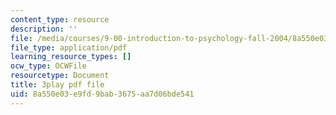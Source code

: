 ```yaml
---
content_type: resource
description: ''
file: /media/courses/9-00-introduction-to-psychology-fall-2004/8a550e03e9fd9bab3675aa7d06bde541_10506.pdf
file_type: application/pdf
learning_resource_types: []
ocw_type: OCWFile
resourcetype: Document
title: 3play pdf file
uid: 8a550e03-e9fd-9bab-3675-aa7d06bde541
---
```

